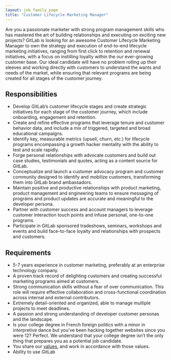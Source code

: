 ```yaml
---
layout: job_family_page
title: "Customer Lifecycle Marketing Manager"
---
```


Are you a passionate marketer with strong program management skills who has mastered the art of building relationships and executing on exciting new projects? GitLab is looking for an awesome Customer Lifecycle Marketing Manager to own the strategy and execution of end-to-end lifecycle marketing initiatives, ranging from first click to retention and renewal initiatives, with a focus on instilling loyalty within the our ever-growing customer base. Our ideal candidate will have no problem rolling up their sleeves and working directly with customers to understand the wants and needs of the market, while ensuring that relevant programs are being created for all stages of the customer journey.

## Responsibilities
- Develop GitLab’s customer lifecycle stages and create strategic initiatives for each stage of the customer journey, which include onboarding, engagement and retention.
- Create and refine effective programs that leverage tenure and customer behavior data, and include a mix of triggered, targeted and broad educational campaigns.
- Identify key, measurable metrics (upsell, churn, etc.) for lifecycle programs encompassing a growth hacker mentality with the ability to test and scale rapidly.
- Forge personal relationships with advocate customers and build out case studies, testimonials and quotes, acting as a content source for GitLab.
- Conceptualize and launch a customer advocacy program and customer community designed to identify and mobilize customers, transforming them into GitLab brand ambassadors.
- Maintain positive and productive relationships with product marketing, product management and engineering teams to ensure messaging of programs and product updates are accurate and meaningful to the developer persona.
- Partner with customer success and account managers to leverage customer interaction touch points and infuse personal, one-to-one programs.
- Participate in GitLab sponsored tradeshows, seminars, workshops and events and build face-to-face loyalty and relationships with prospects and customers.

## Requirements
- 5-7 years experience in customer marketing, preferably at an enterprise technology company.
- A proven track record of delighting customers and creating successful marketing programs aimed at customers.
- Strong communication skills without a fear of over communication. This role will require effective collaboration and cross-functional coordination across internal and external contributors.
- Extremely detail-oriented and organized, able to manage multiple projects to meet deadlines.
- A passion and strong understanding of developer customer personas and the landscape.
- Is your college degree in French foreign politics with a minor in interpretive dance but you’ve been hacking together websites since you were 12? Perfect. We understand that your college degree isn’t the only thing that prepares you as a potential job candidate.
- You share our [values](https://about.gitlab.com/handbook/values/), and work in accordance with those values.
- Ability to use GitLab
